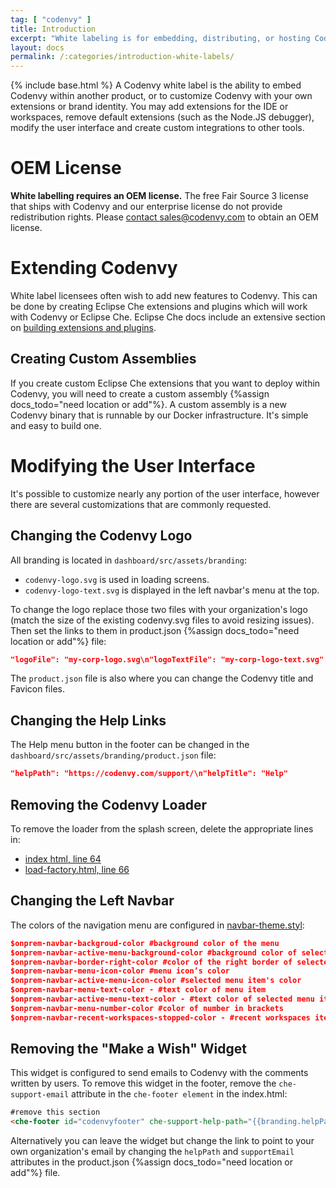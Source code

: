 ```yaml
---
tag: [ "codenvy" ]
title: Introduction
excerpt: "White labeling is for embedding, distributing, or hosting Codenvy as part of another brand."
layout: docs
permalink: /:categories/introduction-white-labels/
---
```

{% include base.html %}
A Codenvy white label is the ability to embed Codenvy within another product, or to customize Codenvy with your own extensions or brand identity. You may add extensions for the IDE or workspaces, remove default extensions (such as the Node.JS debugger), modify the user interface and create custom integrations to other tools.

# OEM License
**White labelling requires an OEM license.** The free Fair Source 3 license that ships with Codenvy and our enterprise license do not provide redistribution rights. Please [contact sales@codenvy.com](https://codenvy.com/contact/sales/) to obtain an OEM license.

# Extending Codenvy 
White label licensees often wish to add new features to Codenvy. This can be done by creating Eclipse Che extensions and plugins which will work with Codenvy or Eclipse Che. Eclipse Che docs include an extensive section on [building extensions and plugins](https://www.eclipse.org/che/docs).

## Creating Custom Assemblies  
If you create custom Eclipse Che extensions that you want to deploy within Codenvy, you will need to create a custom assembly {%assign docs_todo="need location or add"%}. A custom assembly is a new Codenvy binary that is runnable by our Docker infrastructure. It's simple and easy to build one.

# Modifying the User Interface  
It's possible to customize nearly any portion of the user interface, however there are several customizations that are commonly requested.

## Changing the Codenvy Logo
All branding is located in `dashboard/src/assets/branding`:
- `codenvy-logo.svg` is used in loading screens.
- `codenvy-logo-text.svg` is displayed in the left navbar's menu at the top.

To change the logo replace those two files with your organization's logo (match the size of the existing codenvy.svg files to avoid resizing issues). Then set the links to them in product.json {%assign docs_todo="need location or add"%} file:

```json  
"logoFile": "my-corp-logo.svg\n"logoTextFile": "my-corp-logo-text.svg"
```
The `product.json` file is also where you can change the Codenvy title and Favicon files.

## Changing the Help Links
The Help menu button in the footer can be changed in the `dashboard/src/assets/branding/product.json` file:

```json  
"helpPath": "https://codenvy.com/support/\n"helpTitle": "Help"
```

## Removing the Codenvy Loader
To remove the loader from the splash screen, delete the appropriate lines in:
- [index html, line 64](https://github.com/codenvy/codenvy/blob/master/dashboard/src/index.html#L64)
- [load-factory.html, line 66](https://github.com/codenvy/codenvy/blob/master/dashboard/src/app/factories/load-factory/load-factory.html#L66)

## Changing the Left Navbar
The colors of the navigation menu are configured in [navbar-theme.styl](https://github.com/codenvy/codenvy/blob/master/dashboard/src/app/navbar/navbar-theme.styl):
```json  
$onprem-navbar-backgroud-color #background color of the menu
$onprem-navbar-active-menu-background-color #background color of selected menu item
$onprem-navbar-border-right-color #color of the right border of selected item
$onprem-navbar-menu-icon-color #menu icon’s color
$onprem-navbar-active-menu-icon-color #selected menu item's color
$onprem-navbar-menu-text-color - #text color of menu item
$onprem-navbar-active-menu-text-color - #text color of selected menu item
$onprem-navbar-menu-number-color #color of number in brackets
$onprem-navbar-recent-workspaces-stopped-color - #recent workspaces items color in stopped state\
```

## Removing the "Make a Wish" Widget
This widget is configured to send emails to Codenvy with the comments written by users. To remove this widget in the footer, remove the `che-support-email` attribute in the `che-footer element` in the index.html:

```html  
#remove this section
<che-footer id="codenvyfooter" che-support-help-path="{{branding.helpPath}}" che-support-help-title="{{branding.helpTitle}}" che-support-email="{{branding.supportEmail}}" che-product-name="Codenvy" ng-show="waitingLoaded && !showIDE"></che-footer>
```
Alternatively you can leave the widget but change the link to point to your own organization's email by changing the `helpPath` and `supportEmail` attributes in the product.json {%assign docs_todo="need location or add"%} file.
